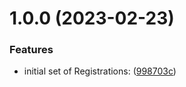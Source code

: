 # 1.0.0 (2023-02-23)


### Features

* initial set of Registrations: ([998703c](https://github.com/DIGITALLNature/DigitallRegistrationPower/commit/998703c56c54efd4ada51325c91f7bf595d7e71c))
